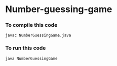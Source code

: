 # Number-guessing-game

### To compile this code  

```
javac NumberGuessingGame.java
```

### To run this code 

```
java NumberGuessingGame
```
